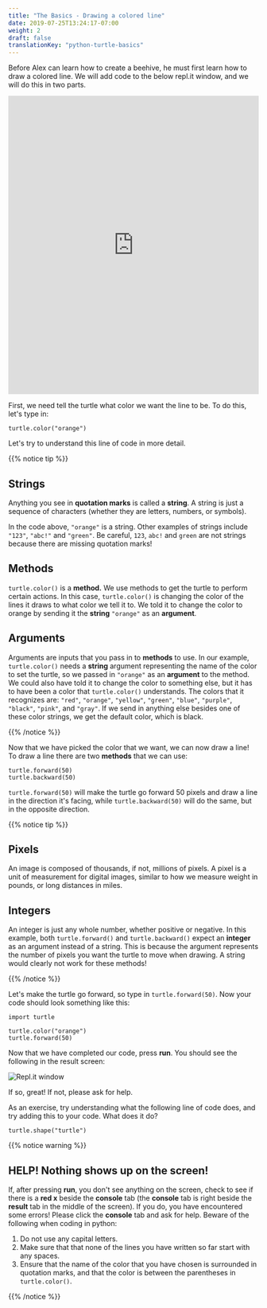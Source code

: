 ```yaml
---
title: "The Basics - Drawing a colored line"
date: 2019-07-25T13:24:17-07:00
weight: 2
draft: false
translationKey: "python-turtle-basics"
---
```


Before Alex can learn how to create a beehive, he must first learn how to draw a colored line. We will add code to the below repl.it window, and we will do this in two parts.

<iframe height="600px" width="100%" src="https://repl.it/@nuevofoundation/PythonWithTurtleIntroduction?lite=true" scrolling="no" frameborder="no" allowtransparency="true" allowfullscreen="true" sandbox="allow-forms allow-pointer-lock allow-popups allow-same-origin allow-scripts allow-modals"></iframe>

First, we need tell the turtle what color we want the line to be. To do this, let's type in:

```
turtle.color("orange")
```

Let's try to understand this line of code in more detail.

{{% notice tip %}}

## Strings

Anything you see in **quotation marks** is called a **string**. A string is just a sequence of characters (whether they are letters, numbers, or symbols).

In the code above, `"orange"` is a string. Other examples of strings include `"123"`, `"abc!"` and `"green"`. Be careful, `123`, `abc!` and `green` are not strings because there are missing quotation marks!

## Methods

`turtle.color()` is a **method.**  We use methods to get the turtle to perform certain actions. In this case, `turtle.color()` is changing the color of the lines it draws to what color we tell it to. We told it to change the color to orange by sending it the **string** `"orange"` as an **argument**. 

## Arguments

Arguments are inputs that you pass in to **methods** to use. In our example, `turtle.color()` needs a **string** argument representing the name of the color to set the turtle, so we passed in `"orange"` as an **argument** to the method. We could also have told it to change the color to something else, but it has to have been a color that `turtle.color()` understands. The colors that it recognizes are: `"red"`, `"orange"`, `"yellow"`, `"green"`, `"blue"`, `"purple"`, `"black"`, `"pink"`, and `"gray"`. If we send in anything else besides one of these color strings, we get the default color, which is black.

{{% /notice %}}

Now that we have picked the color that we want, we can now draw a line! To draw a line there are two **methods** that we can use:

```
turtle.forward(50)
turtle.backward(50)
```

`turtle.forward(50)` will make the turtle go forward 50 pixels and draw a line in the direction it's facing, while `turtle.backward(50)` will do the same, but in the opposite direction.

{{% notice tip %}}

## Pixels

An image is composed of thousands, if not, millions of pixels. A pixel is a unit of measurement for digital images, similar to how we measure weight in pounds, or long distances in miles.

## Integers

An integer is just any whole number, whether positive or negative. In this example, both `turtle.forward()` and `turtle.backward()` expect an **integer** as an argument instead of a string. This is because the argument represents the number of pixels you want the turtle to move when drawing. A string would clearly not work for these methods!

{{% /notice %}}

Let's make the turtle go forward, so type in `turtle.forward(50)`. Now your code should look something like this:

```
import turtle

turtle.color("orange")
turtle.forward(50)
```

Now that we have completed our code, press **run**. You should see the following in the result screen:

![Repl.it window](../media/basics-replit.png)

If so, great! If not, please ask for help.

As an exercise, try understanding what the following line of code does, and try adding this to your code. What does it do?

```
turtle.shape("turtle")
```

{{% notice warning %}}

## HELP! Nothing shows up on the screen!

If, after pressing **run**, you don't see anything on the screen, check to see if there is a **red x** beside the **console** tab (the **console** tab is right beside the **result** tab in the middle of the screen). If you do, you have encountered some errors! Please click the **console** tab and ask for help. Beware of the following when coding in python:

1.	Do not use any capital letters.
2.	Make sure that that none of the lines you have written so far start with any spaces.
3.	Ensure that the name of the color that you have chosen is surrounded in quotation marks, and that the color is between the parentheses in `turtle.color()`.

{{% /notice %}}
